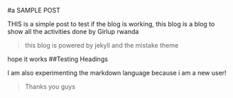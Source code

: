 #a SAMPLE POST

THIS is a simple post to test if the blog is working, this blog is a blog to show all the activities done by Girlup rwanda
>this blog is powered by jekyll and the mistake theme

hope it works
##Testing Headings

I am also experimenting the markdown language because i am a new user!

>Thanks you guys